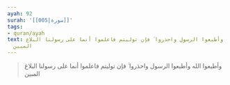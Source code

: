 ```yaml
---
ayah: 92
surah: '[[005|سورة]]'
tags:
- quran/ayah
text: وأطيعوا الله وأطيعوا الرسول واحذروا ۚ فإن توليتم فاعلموا أنما على رسولنا البلاغ
  المبين
---
```

> وأطيعوا الله وأطيعوا الرسول واحذروا ۚ فإن توليتم فاعلموا أنما على رسولنا البلاغ المبين
